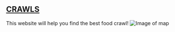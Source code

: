 
## [CRAWLS](https://crawls-iota.vercel.app/)
This website will help you find the best food crawl!
![Image of map](https://gcdnb.pbrd.co/images/B5im4ghj3fqU.png?o=1)
